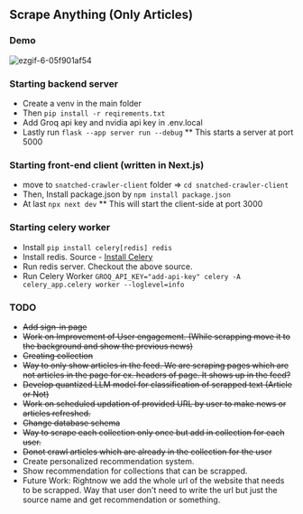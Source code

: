 ## Scrape Anything (Only Articles)

### Demo

![ezgif-6-05f901af54](https://github.com/user-attachments/assets/a7dea6a3-0255-4481-94a2-76733efe4778)

### Starting backend server

* Create a venv in the main folder
* Then `pip install -r reqirements.txt`
* Add Groq api key and nvidia api key in .env.local
* Lastly run `flask --app server run --debug`
    ** This starts a server at port 5000

### Starting front-end client (written in Next.js)

* move to `snatched-crawler-client` folder => `cd snatched-crawler-client` 
* Then, Install package.json by `npm install package.json`
* At last `npx next dev`
    ** This will start the client-side at port 3000 

### Starting celery worker

* Install `pip install celery[redis] redis`
* Install redis. Source - [Install Celery](https://redis.io/docs/latest/operate/oss_and_stack/install/install-redis/install-redis-on-linux/)
* Run redis server. Checkout the above source.
* Run Celery Worker `GROQ_API_KEY="add-api-key" celery -A celery_app.celery worker --loglevel=info`


### TODO

* ~~Add sign-in page~~
* ~~Work on Improvement of User engagement. (While scrapping move it to the background and show the previous news)~~
* ~~Creating collection~~
* ~~Way to only show articles in the feed. We are scraping pages which are not articles in the page for ex. headers of page. It shows up in the feed?~~
* ~~Develop quantized LLM model for classification of scrapped text (Article or Not)~~
* ~~Work on scheduled updation of provided URL by user to make news or articles refreshed.~~
* ~~Change database schema~~
* ~~Way to scrape each collection only once but add in collection for each user.~~
* ~~Donot crawl articles which are already in the collection for the user~~
* Create personalized recommendation system.
* Show recommendation for collections that can be scrapped.
* Future Work: Rightnow we add the whole url of the website that needs to be scrapped. Way that user don't need to write the url but just the source name and get recommendation or something. 
